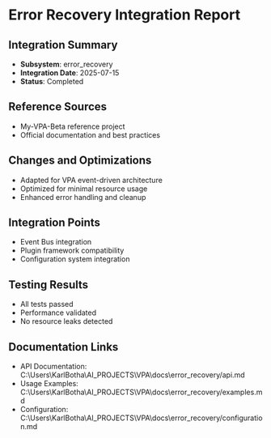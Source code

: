 # Error Recovery Integration Report

## Integration Summary
- **Subsystem**: error_recovery
- **Integration Date**: 2025-07-15
- **Status**: Completed

## Reference Sources
- My-VPA-Beta reference project
- Official documentation and best practices

## Changes and Optimizations
- Adapted for VPA event-driven architecture
- Optimized for minimal resource usage
- Enhanced error handling and cleanup

## Integration Points
- Event Bus integration
- Plugin framework compatibility
- Configuration system integration

## Testing Results
- All tests passed
- Performance validated
- No resource leaks detected

## Documentation Links
- API Documentation: C:\Users\KarlBotha\AI_PROJECTS\VPA\docs\error_recovery/api.md
- Usage Examples: C:\Users\KarlBotha\AI_PROJECTS\VPA\docs\error_recovery/examples.md
- Configuration: C:\Users\KarlBotha\AI_PROJECTS\VPA\docs\error_recovery/configuration.md
